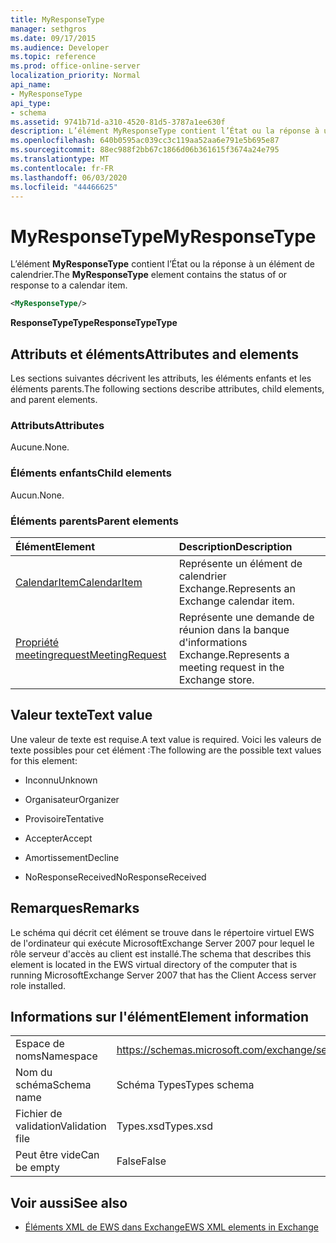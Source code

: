 ```yaml
---
title: MyResponseType
manager: sethgros
ms.date: 09/17/2015
ms.audience: Developer
ms.topic: reference
ms.prod: office-online-server
localization_priority: Normal
api_name:
- MyResponseType
api_type:
- schema
ms.assetid: 9741b71d-a310-4520-81d5-3787a1ee630f
description: L’élément MyResponseType contient l’État ou la réponse à un élément de calendrier.
ms.openlocfilehash: 640b0595ac039cc3c119aa52aa6e791e5b695e87
ms.sourcegitcommit: 88ec988f2bb67c1866d06b361615f3674a24e795
ms.translationtype: MT
ms.contentlocale: fr-FR
ms.lasthandoff: 06/03/2020
ms.locfileid: "44466625"
---
```

# <a name="myresponsetype"></a><span data-ttu-id="4d571-103">MyResponseType</span><span class="sxs-lookup"><span data-stu-id="4d571-103">MyResponseType</span></span>

<span data-ttu-id="4d571-104">L’élément **MyResponseType** contient l’État ou la réponse à un élément de calendrier.</span><span class="sxs-lookup"><span data-stu-id="4d571-104">The **MyResponseType** element contains the status of or response to a calendar item.</span></span> 
  
```xml
<MyResponseType/>
```

 <span data-ttu-id="4d571-105">**ResponseTypeType**</span><span class="sxs-lookup"><span data-stu-id="4d571-105">**ResponseTypeType**</span></span>
## <a name="attributes-and-elements"></a><span data-ttu-id="4d571-106">Attributs et éléments</span><span class="sxs-lookup"><span data-stu-id="4d571-106">Attributes and elements</span></span>

<span data-ttu-id="4d571-107">Les sections suivantes décrivent les attributs, les éléments enfants et les éléments parents.</span><span class="sxs-lookup"><span data-stu-id="4d571-107">The following sections describe attributes, child elements, and parent elements.</span></span>
  
### <a name="attributes"></a><span data-ttu-id="4d571-108">Attributs</span><span class="sxs-lookup"><span data-stu-id="4d571-108">Attributes</span></span>

<span data-ttu-id="4d571-109">Aucune.</span><span class="sxs-lookup"><span data-stu-id="4d571-109">None.</span></span>
  
### <a name="child-elements"></a><span data-ttu-id="4d571-110">Éléments enfants</span><span class="sxs-lookup"><span data-stu-id="4d571-110">Child elements</span></span>

<span data-ttu-id="4d571-111">Aucun.</span><span class="sxs-lookup"><span data-stu-id="4d571-111">None.</span></span>
  
### <a name="parent-elements"></a><span data-ttu-id="4d571-112">Éléments parents</span><span class="sxs-lookup"><span data-stu-id="4d571-112">Parent elements</span></span>

|<span data-ttu-id="4d571-113">**Élément**</span><span class="sxs-lookup"><span data-stu-id="4d571-113">**Element**</span></span>|<span data-ttu-id="4d571-114">**Description**</span><span class="sxs-lookup"><span data-stu-id="4d571-114">**Description**</span></span>|
|:-----|:-----|
|[<span data-ttu-id="4d571-115">CalendarItem</span><span class="sxs-lookup"><span data-stu-id="4d571-115">CalendarItem</span></span>](calendaritem.md) <br/> |<span data-ttu-id="4d571-116">Représente un élément de calendrier Exchange.</span><span class="sxs-lookup"><span data-stu-id="4d571-116">Represents an Exchange calendar item.</span></span>  <br/> |
|[<span data-ttu-id="4d571-117">Propriété meetingrequest</span><span class="sxs-lookup"><span data-stu-id="4d571-117">MeetingRequest</span></span>](meetingrequest.md) <br/> |<span data-ttu-id="4d571-118">Représente une demande de réunion dans la banque d'informations Exchange.</span><span class="sxs-lookup"><span data-stu-id="4d571-118">Represents a meeting request in the Exchange store.</span></span>  <br/> |
   
## <a name="text-value"></a><span data-ttu-id="4d571-119">Valeur texte</span><span class="sxs-lookup"><span data-stu-id="4d571-119">Text value</span></span>

<span data-ttu-id="4d571-120">Une valeur de texte est requise.</span><span class="sxs-lookup"><span data-stu-id="4d571-120">A text value is required.</span></span> <span data-ttu-id="4d571-121">Voici les valeurs de texte possibles pour cet élément :</span><span class="sxs-lookup"><span data-stu-id="4d571-121">The following are the possible text values for this element:</span></span>
  
- <span data-ttu-id="4d571-122">Inconnu</span><span class="sxs-lookup"><span data-stu-id="4d571-122">Unknown</span></span>
    
- <span data-ttu-id="4d571-123">Organisateur</span><span class="sxs-lookup"><span data-stu-id="4d571-123">Organizer</span></span>
    
- <span data-ttu-id="4d571-124">Provisoire</span><span class="sxs-lookup"><span data-stu-id="4d571-124">Tentative</span></span>
    
- <span data-ttu-id="4d571-125">Accepter</span><span class="sxs-lookup"><span data-stu-id="4d571-125">Accept</span></span>
    
- <span data-ttu-id="4d571-126">Amortissement</span><span class="sxs-lookup"><span data-stu-id="4d571-126">Decline</span></span>
    
- <span data-ttu-id="4d571-127">NoResponseReceived</span><span class="sxs-lookup"><span data-stu-id="4d571-127">NoResponseReceived</span></span>
    
## <a name="remarks"></a><span data-ttu-id="4d571-128">Remarques</span><span class="sxs-lookup"><span data-stu-id="4d571-128">Remarks</span></span>

<span data-ttu-id="4d571-129">Le schéma qui décrit cet élément se trouve dans le répertoire virtuel EWS de l'ordinateur qui exécute MicrosoftExchange Server 2007 pour lequel le rôle serveur d'accès au client est installé.</span><span class="sxs-lookup"><span data-stu-id="4d571-129">The schema that describes this element is located in the EWS virtual directory of the computer that is running MicrosoftExchange Server 2007 that has the Client Access server role installed.</span></span>
  
## <a name="element-information"></a><span data-ttu-id="4d571-130">Informations sur l'élément</span><span class="sxs-lookup"><span data-stu-id="4d571-130">Element information</span></span>

|||
|:-----|:-----|
|<span data-ttu-id="4d571-131">Espace de noms</span><span class="sxs-lookup"><span data-stu-id="4d571-131">Namespace</span></span>  <br/> |https://schemas.microsoft.com/exchange/services/2006/types  <br/> |
|<span data-ttu-id="4d571-132">Nom du schéma</span><span class="sxs-lookup"><span data-stu-id="4d571-132">Schema name</span></span>  <br/> |<span data-ttu-id="4d571-133">Schéma Types</span><span class="sxs-lookup"><span data-stu-id="4d571-133">Types schema</span></span>  <br/> |
|<span data-ttu-id="4d571-134">Fichier de validation</span><span class="sxs-lookup"><span data-stu-id="4d571-134">Validation file</span></span>  <br/> |<span data-ttu-id="4d571-135">Types.xsd</span><span class="sxs-lookup"><span data-stu-id="4d571-135">Types.xsd</span></span>  <br/> |
|<span data-ttu-id="4d571-136">Peut être vide</span><span class="sxs-lookup"><span data-stu-id="4d571-136">Can be empty</span></span>  <br/> |<span data-ttu-id="4d571-137">False</span><span class="sxs-lookup"><span data-stu-id="4d571-137">False</span></span>  <br/> |
   
## <a name="see-also"></a><span data-ttu-id="4d571-138">Voir aussi</span><span class="sxs-lookup"><span data-stu-id="4d571-138">See also</span></span>



- [<span data-ttu-id="4d571-139">Éléments XML de EWS dans Exchange</span><span class="sxs-lookup"><span data-stu-id="4d571-139">EWS XML elements in Exchange</span></span>](ews-xml-elements-in-exchange.md)

